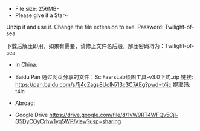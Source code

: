 - File size: 256MB-
- Please give it a Star~

Unzip it and use it. Change the file extension to exe. Password: Twilight-of-sea  

下载后解压即用，如果有需要，请修正文件名后缀，解压密码均为：Twilight-of-sea

- In China: 
- Baidu Pan
通过网盘分享的文件：SciFaersLab绘图工具-v3.0正式.zip
链接: https://pan.baidu.com/s/1j4cZags8UolN7I3c3C7AEg?pwd=t4ic 提取码: t4ic

- Abroad: 
- Google Drive
https://drive.google.com/file/d/1vW9RT4WFQv5Cjl-G5DyCOyCrhw1yq5WP/view?usp=sharing